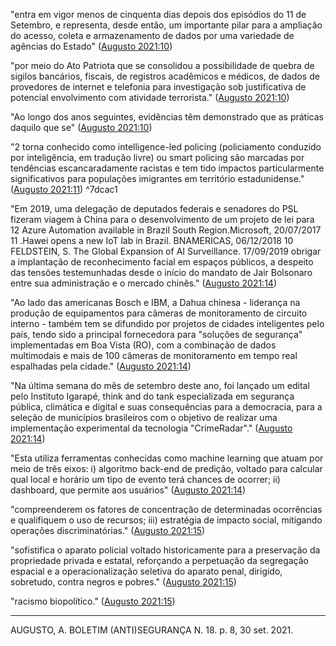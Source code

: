 
"entra em vigor menos de cinquenta dias depois dos episódios do 11 de Setembro, e representa, desde então, um importante pilar para a ampliação do acesso, coleta e armazenamento de dados por uma variedade de agências do Estado" ([Augusto 2021:10](zotero://open-pdf/groups/4374086/items/9ICVQIAG?page=3))

"por meio do Ato Patriota que se consolidou a possibilidade de quebra de sigilos bancários, fiscais, de registros acadêmicos e médicos, de dados de provedores de internet e telefonia para investigação sob justificativa de potencial envolvimento com atividade terrorista." ([Augusto 2021:10](zotero://open-pdf/groups/4374086/items/9ICVQIAG?page=3))

"Ao longo dos anos seguintes, evidências têm demonstrado que as práticas daquilo que se" ([Augusto 2021:10](zotero://open-pdf/groups/4374086/items/9ICVQIAG?page=3))

"2 torna conhecido como intelligence-led policing (policiamento conduzido por inteligência, em tradução livre) ou smart policing são marcadas por tendências escancaradamente racistas e tem tido impactos particularmente significativos para populações imigrantes em território estadunidense." ([Augusto 2021:11](zotero://open-pdf/groups/4374086/items/9ICVQIAG?page=4))  ^7dcac1

"Em 2019, uma delegação de deputados federais e senadores do PSL fizeram viagem à China para o desenvolvimento de um projeto de lei para 12 Azure Automation available in Brazil South Region.Microsoft, 20/07/2017 11 .Hawei opens a new IoT lab in Brazil. BNAMERICAS, 06/12/2018 10 FELDSTEIN, S. The Global Expansion of AI Surveillance. 17/09/2019 obrigar a implantação de reconhecimento facial em espaços públicos, a despeito das tensões testemunhadas desde o início do mandato de Jair Bolsonaro entre sua administração e o mercado chinês." ([Augusto 2021:14](zotero://open-pdf/groups/4374086/items/9ICVQIAG?page=7))

"Ao lado das americanas Bosch e IBM, a Dahua chinesa - liderança na produção de equipamentos para câmeras de monitoramento de circuito interno - também tem se difundido por projetos de cidades inteligentes pelo país, tendo sido a principal fornecedora para "soluções de segurança" implementadas em Boa Vista (RO), com a combinação de dados multimodais e mais de 100 câmeras de monitoramento em tempo real espalhadas pela cidade." ([Augusto 2021:14](zotero://open-pdf/groups/4374086/items/9ICVQIAG?page=7))

"Na última semana do mês de setembro deste ano, foi lançado um edital pelo Instituto Igarapé, think and do tank especializada em segurança pública, climática e digital e suas consequências para a democracia, para a seleção de municípios brasileiros com o objetivo de realizar uma implementação experimental da tecnologia "CrimeRadar"." ([Augusto 2021:14](zotero://open-pdf/groups/4374086/items/9ICVQIAG?page=7))

"Esta utiliza ferramentas conhecidas como machine learning que atuam por meio de três eixos: i) algoritmo back-end de predição, voltado para calcular qual local e horário um tipo de evento terá chances de ocorrer; ii) dashboard, que permite aos usuários" ([Augusto 2021:14](zotero://open-pdf/groups/4374086/items/9ICVQIAG?page=7))

"compreenderem os fatores de concentração de determinadas ocorrências e qualifiquem o uso de recursos; iii) estratégia de impacto social, mitigando operações discriminatórias." ([Augusto 2021:15](zotero://open-pdf/groups/4374086/items/9ICVQIAG?page=8))

"sofistifica o aparato policial voltado historicamente para a preservação da propriedade privada e estatal, reforçando a perpetuação da segregação espacial e a operacionalização seletiva do aparato penal, dirigido, sobretudo, contra negros e pobres." ([Augusto 2021:15](zotero://open-pdf/groups/4374086/items/9ICVQIAG?page=8))

"racismo biopolítico." ([Augusto 2021:15](zotero://open-pdf/groups/4374086/items/9ICVQIAG?page=8))


---
AUGUSTO, A. BOLETIM (ANTI)SEGURANÇA N. 18. p. 8, 30 set. 2021.